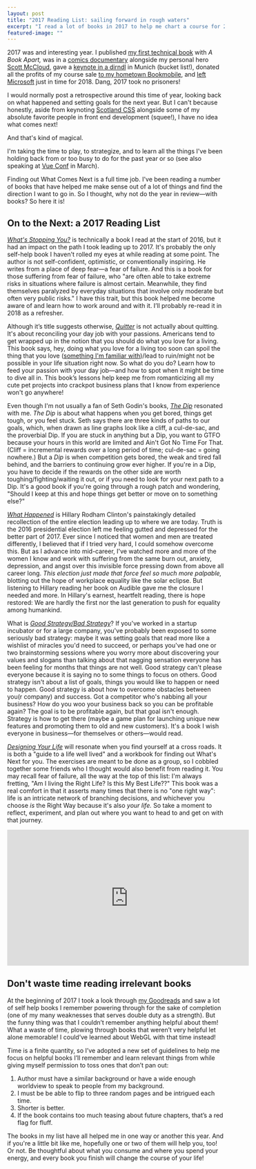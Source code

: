 ```yaml
---
layout: post
title: "2017 Reading List: sailing forward in rough waters"
excerpt: "I read a lot of books in 2017 to help me chart a course for 2018. If you are a little like me , some of them might be for you!"
featured-image: ""
---
```


2017 was and interesting year. I published [my first technical book](https://abookapart.com/products/animation-at-work) with _A Book Apart,_ was in a [comics documentary](http://www.24hourcomicmovie.com/) alongside my personal hero [Scott McCloud](http://scottmccloud.com/), gave a [keynote in a dirndl](https://www.youtube.com/watch?v=vMEzMVk8yAU) in Munich (bucket list!), donated all the profits of my course sale [to my hometown Bookmobile](http://www.patrickcountybookmobilefund.org/news/2018/1/10/rachel-the-great-patrick-county-native-rachel-nabors-donates-profits-from-online-courses-to-the-bookmobile-fund), and [left Microsoft](http://rachelnabors.com/2017/12/18/leaving-microsoft/) just in time for 2018. Dang, 2017 took no prisoners!

I would normally post a retrospective around this time of year, looking back on what happened and setting goals for the next year. But I can't because honestly, aside from keynoting [Scotland CSS](http://scotlandcss.com/) alongside some of my absolute favorite people in front end development (squee!), I have no idea what comes next! 

And that's kind of magical. 

I'm taking the time to play, to strategize, and to learn all the things I've been holding back from or too busy to do for the past year or so (see also speaking at [Vue Conf](http://vueconf.us/) in March). 

Finding out What Comes Next is a full time job. I've been reading a number of books that have helped me make sense out of a lot of things and find the direction I want to go in. So I thought, why not do the year in review&mdash;with books? So here it is!

## On to the Next: a 2017 Reading List

_[What's Stopping You?](http://amzn.to/2DQiH2H)_ is technically a book I read at the start of 2016, but it had an impact on the path I took leading up to 2017. It's probably the only self-help book I haven't rolled my eyes at while reading at some point. The author is not self-confident, optimistic, or conventionally inspiring. He writes from a place of deep fear—a fear of failure. And this is a book for those suffering from fear of failure, who "are often able to take extreme risks in situations where failure is almost certain. Meanwhile, they find themselves paralyzed by everyday situations that involve only moderate but often very public risks." I have this trait, but this book helped me become aware of and learn how to work around and with it. I’ll probably re-read it in 2018 as a refresher.

Although it’s title suggests otherwise, _[Quitter](http://amzn.to/2DikWup)_ is not actually about quitting. It's about reconciling your day job with your passions. Americans tend to get wrapped up in the notion that you should do what you love for a living. This book says, hey, doing what you love for a living too soon can spoil the thing that you love ([something I'm familiar with](https://byrslf.co/dont-do-what-you-love-41312c943e2))/lead to ruin/might not be possible in your life situation right now. So what do you do? Learn how to feed your passion with your day job&mdash;and how to spot when it might be time to dive all in. This book’s lessons help keep me from romanticizing all my cute pet projects into crackpot business plans that I know from experience won't go anywhere!

Even though I'm not usually a fan of Seth Godin's books, _[The Dip](http://amzn.to/2DMsCGt)_ resonated with me. _The Dip_ is about what happens when you get bored, things get tough, or you feel stuck. Seth says there are three kinds of paths to our goals, which, when drawn as line graphs look like a cliff, a cul-de-sac, and the proverbial Dip. If you are stuck in anything but a Dip, you want to GTFO because your hours in this world are limited and Ain't Got No Time For That. (Cliff = incremental rewards over a long period of time; cul-de-sac = going nowhere.) But a *Dip* is when competition gets bored, the weak and tired fall behind, and the barriers to continuing grow ever higher. If you're in a Dip, you have to decide if the rewards on the other side are worth toughing/fighting/waiting it out, or if you need to look for your next path to a Dip. It's a good book if you're going through a rough patch and wondering, "Should I keep at this and hope things get better or move on to something else?"

_[What Happened](http://amzn.to/2EW2cBw)_ is Hillary Rodham Clinton's painstakingly detailed recollection of the entire election leading up to where we are today. Truth is the 2016 presidential election left me feeling gutted and depressed for the better part of 2017. Ever since I noticed that women and men are treated differently, I believed that if I tried very hard, I could somehow overcome this. But as I advance into mid-career, I've watched more and more of the women I know and work with suffering from the same burn out, anxiety, depression, and angst over this invisible force pressing down from above all career long. *This election just made that force feel so much more palpable,* blotting out the hope of workplace equality like the solar eclipse. But listening to Hillary reading her book on Audible gave me the closure I needed and more. In Hillary's earnest, heartfelt reading, there is hope restored: We are hardly the first nor the last generation to push for equality among humankind.

What is _[Good Strategy/Bad Strategy](http://amzn.to/2DlCINB)_? If you've worked in a startup incubator or for a large company, you've probably been exposed to some seriously bad strategy: maybe it was setting goals that read more like a wishlist of miracles you'd need to succeed, or perhaps you've had one or two brainstorming sessions where you worry more about discovering your values and slogans than talking about that nagging sensation everyone has been feeling for months that things are not well. Good strategy can't please everyone because it is saying no to some things to focus on others. Good strategy isn't about a list of goals, things you would like to happen or need to happen. Good strategy is about how to overcome obstacles between you(r company) and success. Got a competitor who's nabbing all your business? How do you woo your business back so you can be profitable again? The goal is to be profitable again, but that goal isn't enough. Strategy is how to get there (maybe a game plan for launching unique new features and promoting them to old and new customers). It's a book I wish everyone in business—for themselves or others—would read. 

_[Designing Your Life](http://amzn.to/2EUshkm)_ will resonate when you find yourself at a cross roads. It is both a "guide to a life well lived" and a workbook for finding out What's Next for you. The exercises are meant to be done as a group, so I cobbled together some friends who I thought would also benefit from reading it. You may recall fear of failure, all the way at the top of this list: I'm always fretting, "Am I living the Right Life? Is this My Best Life??" This book was a real comfort in that it asserts many times that there is no "one right way": life is an intricate network of branching decisions, and whichever you choose _is_ the Right Way because it's also _your life._ So take a moment to reflect, experiment, and plan out where you want to head to and get on with that journey.

<iframe width="560" height="315" src="https://www.youtube.com/embed/MtnidBqnB7k?start=58" frameborder="0" allow="autoplay; encrypted-media" allowfullscreen></iframe>

## Don't waste time reading irrelevant books

At the beginning of 2017 I took a look through [my Goodreads](https://www.goodreads.com/author/show/3064073.Rachel_Nabors) and saw a lot of self help books I remember powering through for the sake of completion (one of my many weaknesses that serves double duty as a strength). But the funny thing was that I couldn’t remember anything helpful about them! What a waste of time, plowing through books that weren’t very helpful let alone memorable! I could’ve learned about WebGL with that time instead! 

Time is a finite quantity, so I’ve adopted a new set of guidelines to help me focus on helpful books I’ll remember and learn relevant things from while giving myself permission to toss ones that don’t pan out:

1. Author must have a similar background or have a wide enough worldview to speak to people from my background.
2. I must be be able to flip to three random pages and be intrigued each time. 
3. Shorter is better.
4. If the book contains too much teasing about future chapters, that’s a red flag for fluff.

The books in my list have all helped me in one way or another this year. And if you're a little bit like me, hopefully one or two of them will help you, too! Or not. Be thoughtful about what you consume and where you spend your energy, and every book you finish will change the course of your life!